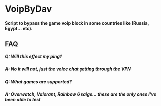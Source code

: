 # VoipByDav
#### Script to bypass the game voip block in some countries like (Russia, Egypt... etc).

## FAQ
 ##### Q: Will this effect my ping?
 ##### A: No it will not, just the voice chat getting through the VPN
 ##### Q: What games are supported?
 ##### A: Overwatch, Valorant, Rainbow 6 saige... these are the only ones I've been able to test
